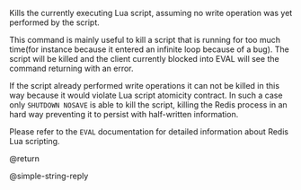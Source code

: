 Kills the currently executing Lua script, assuming no write operation was yet
performed by the script.

This command is mainly useful to kill a script that is running for too much
time(for instance because it entered an infinite loop because of a bug). The
script will be killed and the client currently blocked into EVAL will see the
command returning with an error.

If the script already performed write operations it can not be killed in this
way because it would violate Lua script atomicity contract. In such a case only
`SHUTDOWN NOSAVE` is able to kill the script, killing the Redis process in an
hard way preventing it to persist with half-written information.

Please refer to the `EVAL` documentation for detailed information about Redis
Lua scripting.

@return

@simple-string-reply
